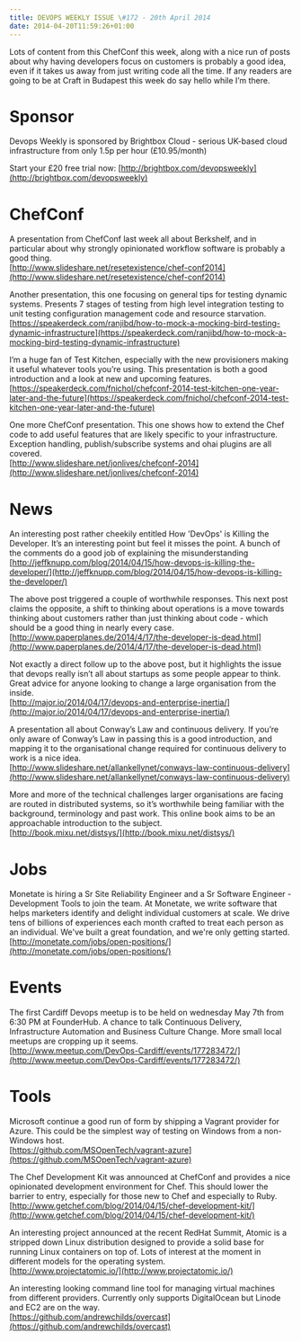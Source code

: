 ```yaml
---
title: DEVOPS WEEKLY ISSUE \#172 - 20th April 2014 
date: 2014-04-20T11:59:26+01:00
---
```


Lots of content from this ChefConf this week, along with a nice run of posts about why having developers focus on customers is probably a good idea, even if it takes us away from just writing code all the time. If any readers are going to be at Craft in Budapest this week do say hello while I’m there.


Sponsor
======

Devops Weekly is sponsored by Brightbox Cloud - serious UK-based cloud infrastructure from only 1.5p per hour (£10.95/month)

Start your £20 free trial now: [http://brightbox.com/devopsweekly](http://brightbox.com/devopsweekly)


ChefConf
=======

A presentation from ChefConf last week all about Berkshelf, and in particular about why strongly opinionated workflow software is probably a good thing.
<br>[http://www.slideshare.net/resetexistence/chef-conf2014](http://www.slideshare.net/resetexistence/chef-conf2014)


Another presentation, this one focusing on general tips for testing dynamic systems. Presents 7 stages of testing from high level integration testing to unit testing configuration management code and resource starvation.
<br>[https://speakerdeck.com/ranjibd/how-to-mock-a-mocking-bird-testing-dynamic-infrastructure](https://speakerdeck.com/ranjibd/how-to-mock-a-mocking-bird-testing-dynamic-infrastructure)


I’m a huge fan of Test Kitchen, especially with the new provisioners making it useful whatever tools you’re using. This presentation is both a good introduction and a look at new and upcoming features.
<br>[https://speakerdeck.com/fnichol/chefconf-2014-test-kitchen-one-year-later-and-the-future](https://speakerdeck.com/fnichol/chefconf-2014-test-kitchen-one-year-later-and-the-future)


One more ChefConf presentation. This one shows how to extend the Chef code to add useful features that are likely specific to your infrastructure. Exception handling, publish/subscribe systems and ohai plugins are all covered.
<br>[http://www.slideshare.net/jonlives/chefconf-2014](http://www.slideshare.net/jonlives/chefconf-2014)


News
====

An interesting post rather cheekily entitled How 'DevOps' is Killing the Developer. It’s an interesting point but feel it misses the point. A bunch of the comments do a good job of explaining the misunderstanding
<br>[http://jeffknupp.com/blog/2014/04/15/how-devops-is-killing-the-developer/](http://jeffknupp.com/blog/2014/04/15/how-devops-is-killing-the-developer/)


The above post triggered a couple of worthwhile responses. This next post claims the opposite, a shift to thinking about operations is a move towards thinking about customers rather than just thinking about code - which should be a good thing in nearly every case.
<br>[http://www.paperplanes.de/2014/4/17/the-developer-is-dead.html](http://www.paperplanes.de/2014/4/17/the-developer-is-dead.html)


Not exactly a direct follow up to the above post, but it highlights the issue that devops really isn’t all about startups as some people appear to think. Great advice for anyone looking to change a large organisation from the inside.
<br>[http://major.io/2014/04/17/devops-and-enterprise-inertia/](http://major.io/2014/04/17/devops-and-enterprise-inertia/)


A presentation all about Conway’s Law and continuous delivery. If you’re only aware of Conway’s Law in passing this is a good introduction, and mapping it to the organisational change required for continuous delivery to work is a nice idea.
<br>[http://www.slideshare.net/allankellynet/conways-law-continuous-delivery](http://www.slideshare.net/allankellynet/conways-law-continuous-delivery)


More and more of the technical challenges larger organisations are facing are routed in distributed systems, so it’s worthwhile being familiar with the background, terminology and past work. This online book aims to be an approachable introduction to the subject.
<br>[http://book.mixu.net/distsys/](http://book.mixu.net/distsys/)


Jobs
====

Monetate is hiring a Sr Site Reliability Engineer and a Sr Software Engineer - Development Tools to join the team. At Monetate, we write software that helps marketers identify and delight individual customers at scale. We drive tens of billions of experiences each month crafted to treat each person as an individual. We've built a great foundation, and we're only getting started.
<br>[http://monetate.com/jobs/open-positions/](http://monetate.com/jobs/open-positions/)


Events
=====

The first Cardiff Devops meetup is to be held on wednesday May 7th from 6:30 PM at FounderHub. A chance to talk Continuous Delivery, Infrastructure Automation and Business Culture Change. More small local meetups are cropping up it seems.
<br>[http://www.meetup.com/DevOps-Cardiff/events/177283472/](http://www.meetup.com/DevOps-Cardiff/events/177283472/)


Tools
====

Microsoft continue a good run of form by shipping a Vagrant provider for Azure. This could be the simplest way of testing on Windows from a non-Windows host.
<br>[https://github.com/MSOpenTech/vagrant-azure](https://github.com/MSOpenTech/vagrant-azure)


The Chef Development Kit was announced at ChefConf and provides a nice opinionated development environment for Chef. This should lower the barrier to entry, especially for those new to Chef and especially to Ruby.
<br>[http://www.getchef.com/blog/2014/04/15/chef-development-kit/](http://www.getchef.com/blog/2014/04/15/chef-development-kit/)


An interesting project announced at the recent RedHat Summit, Atomic is a stripped down Linux distribution designed to provide a solid base for running Linux containers on top of. Lots of interest at the moment in different models for the operating system.
<br>[http://www.projectatomic.io/](http://www.projectatomic.io/)


An interesting looking command line tool for managing virtual machines from different providers. Currently only supports DigitalOcean but Linode and EC2 are on the way.
<br>[https://github.com/andrewchilds/overcast](https://github.com/andrewchilds/overcast)



